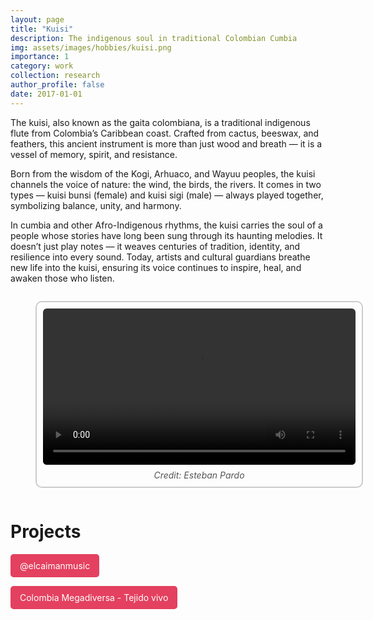 ```yaml
---
layout: page
title: "Kuisi"
description: The indigenous soul in traditional Colombian Cumbia
img: assets/images/hobbies/kuisi.png
importance: 1
category: work
collection: research
author_profile: false
date: 2017-01-01
---
```


The kuisi, also known as the gaita colombiana, is a traditional indigenous flute from Colombia’s Caribbean coast. Crafted from cactus, beeswax, and feathers, this ancient instrument is more than just wood and breath — it is a vessel of memory, spirit, and resistance.

Born from the wisdom of the Kogi, Arhuaco, and Wayuu peoples, the kuisi channels the voice of nature: the wind, the birds, the rivers. It comes in two types — kuisi bunsi (female) and kuisi sigi (male) — always played together, symbolizing balance, unity, and harmony.

In cumbia and other Afro-Indigenous rhythms, the kuisi carries the soul of a people whose stories have long been sung through its haunting melodies. It doesn’t just play notes — it weaves centuries of tradition, identity, and resilience into every sound. Today, artists and cultural guardians breathe new life into the kuisi, ensuring its voice continues to inspire, heal, and awaken those who listen.

<div style="text-align: center;">
  <figure style="display: inline-block; border: 2px solid #ccc; padding: 10px; border-radius: 10px;">
    <video width="500" controls style="display: block; border-radius: 6px;">
      <source src="/assets/images/hobbies/kuisi_short.mp4" type="video/mp4">
      Your browser does not support the video tag.
    </video>
    <figcaption style="margin-top: 8px; font-style: italic; color: #555;">
      Credit: Esteban Pardo
    </figcaption>
  </figure>
</div>

# Projects

<a href="https://www.instagram.com/elcaimanmusic/" target="_blank" style="display:inline-block;padding:10px 15px;background:#E4405F;color:white;text-decoration:none;border-radius:5px;">@elcaimanmusic</a>

<a href="https://tejidovivo.bandcamp.com/" target="_blank" style="display:inline-block;padding:10px 15px;background:#E4405F;color:white;text-decoration:none;border-radius:5px;">Colombia Megadiversa - Tejido vivo </a>
